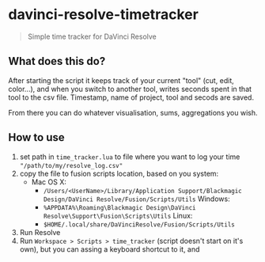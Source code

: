 # davinci-resolve-timetracker

> Simple time tracker for DaVinci Resolve

## What does this do?

After starting the script it keeps track of your current "tool" (cut, edit, color...),
and when you switch to another tool, writes seconds spent in that tool to the csv file.
Timestamp, name of project, tool and secods are saved.

From there you can do whatever visualisation, sums, aggregations you wish.

## How to use

1. set path in `time_tracker.lua` to file where you want to log your time `"/path/to/my/resolve_log.csv"`
2. copy the file to fusion scripts location, based on you system:
   - Mac OS X:
     - `/Users/<UserName>/Library/Application Support/Blackmagic Design/DaVinci Resolve/Fusion/Scripts/Utils`
       Windows:
     - `%APPDATA%\Roaming\Blackmagic Design\DaVinci Resolve\Support\Fusion\Scripts\Utils`
       Linux:
     - `$HOME/.local/share/DaVinciResolve/Fusion/Scripts/Utils`
3. Run Resolve
4. Run `Workspace > Scripts > time_tracker` (script doesn't start on it's own), but you can assing a keyboard shortcut to it, and
